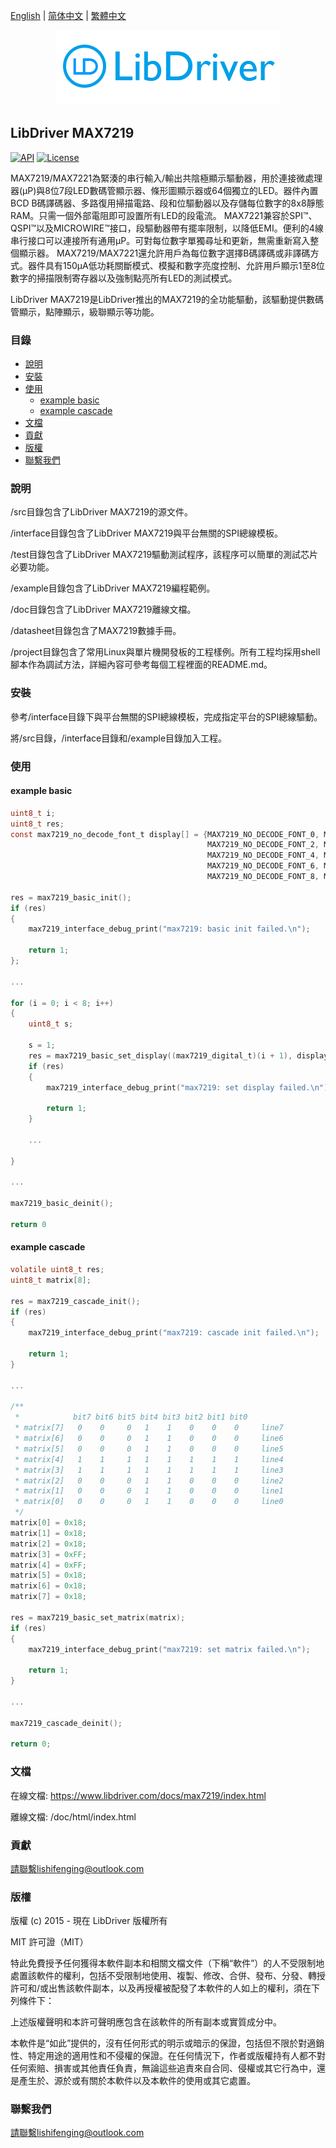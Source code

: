 [English](/README.md) | [ 简体中文](/README_zh-Hans.md) | [繁體中文](/README_zh-Hant.md)

<div align=center>
<img src="/doc/image/logo.png"/>
</div>

## LibDriver MAX7219

[![API](https://img.shields.io/badge/api-reference-blue)](https://www.libdriver.com/docs/max7219/index.html) [![License](https://img.shields.io/badge/license-MIT-brightgreen.svg)](/LICENSE)

MAX7219/MAX7221為緊湊的串行輸入/輸出共陰極顯示驅動器，用於連接微處理器(µP)與8位7段LED數碼管顯示器、條形圖顯示器或64個獨立的LED。器件內置BCD B碼譯碼器、多路復用掃描電路、段和位驅動器以及存儲每位數字的8x8靜態RAM。只需一個外部電阻即可設置所有LED的段電流。 MAX7221兼容於SPI™、QSPI™以及MICROWIRE™接口，段驅動器帶有擺率限制，以降低EMI。便利的4線串行接口可以連接所有通用µP。可對每位數字單獨尋址和更新，無需重新寫入整個顯示器。 MAX7219/MAX7221還允許用戶為每位數字選擇B碼譯碼或非譯碼方式。器件具有150µA低功耗關斷模式、模擬和數字亮度控制、允許用戶顯示1至8位數字的掃描限制寄存器以及強制點亮所有LED的測試模式。

LibDriver MAX7219是LibDriver推出的MAX7219的全功能驅動，該驅動提供數碼管顯示，點陣顯示，級聯顯示等功能。

### 目錄

  - [說明](#說明)
  - [安裝](#安裝)
  - [使用](#使用)
    - [example basic](#example-basic)
    - [example cascade](#example-cascade)
  - [文檔](#文檔)
  - [貢獻](#貢獻)
  - [版權](#版權)
  - [聯繫我們](#聯繫我們)

### 說明

/src目錄包含了LibDriver MAX7219的源文件。

/interface目錄包含了LibDriver MAX7219與平台無關的SPI總線模板。

/test目錄包含了LibDriver MAX7219驅動測試程序，該程序可以簡單的測試芯片必要功能。

/example目錄包含了LibDriver MAX7219編程範例。

/doc目錄包含了LibDriver MAX7219離線文檔。

/datasheet目錄包含了MAX7219數據手冊。

/project目錄包含了常用Linux與單片機開發板的工程樣例。所有工程均採用shell腳本作為調試方法，詳細內容可參考每個工程裡面的README.md。

### 安裝

參考/interface目錄下與平台無關的SPI總線模板，完成指定平台的SPI總線驅動。

將/src目錄，/interface目錄和/example目錄加入工程。

### 使用

#### example basic

```C
uint8_t i;
uint8_t res;
const max7219_no_decode_font_t display[] = {MAX7219_NO_DECODE_FONT_0, MAX7219_NO_DECODE_FONT_1,
                                            MAX7219_NO_DECODE_FONT_2, MAX7219_NO_DECODE_FONT_3,
                                            MAX7219_NO_DECODE_FONT_4, MAX7219_NO_DECODE_FONT_5,
                                            MAX7219_NO_DECODE_FONT_6, MAX7219_NO_DECODE_FONT_7,
                                            MAX7219_NO_DECODE_FONT_8, MAX7219_NO_DECODE_FONT_9

res = max7219_basic_init();
if (res)
{
    max7219_interface_debug_print("max7219: basic init failed.\n");

    return 1;
};

...                                            
                                            
for (i = 0; i < 8; i++)
{
    uint8_t s;

    s = 1;
    res = max7219_basic_set_display((max7219_digital_t)(i + 1), display[s]);
    if (res)
    {
        max7219_interface_debug_print("max7219: set display failed.\n");

        return 1;
    }
    
    ...
    
}
                                            
...                                            
                                            
max7219_basic_deinit();

return 0
```

#### example cascade

```C
volatile uint8_t res;
uint8_t matrix[8];

res = max7219_cascade_init();
if (res)
{
    max7219_interface_debug_print("max7219: cascade init failed.\n");

    return 1;
}

...
    
/**
 *            bit7 bit6 bit5 bit4 bit3 bit2 bit1 bit0
 * matrix[7]   0    0     0   1    1    0    0    0     line7
 * matrix[6]   0    0     0   1    1    0    0    0     line6
 * matrix[5]   0    0     0   1    1    0    0    0     line5
 * matrix[4]   1    1     1   1    1    1    1    1     line4
 * matrix[3]   1    1     1   1    1    1    1    1     line3
 * matrix[2]   0    0     0   1    1    0    0    0     line2
 * matrix[1]   0    0     0   1    1    0    0    0     line1
 * matrix[0]   0    0     0   1    1    0    0    0     line0
 */
matrix[0] = 0x18;
matrix[1] = 0x18;
matrix[2] = 0x18;
matrix[3] = 0xFF;
matrix[4] = 0xFF;
matrix[5] = 0x18;
matrix[6] = 0x18;
matrix[7] = 0x18;

res = max7219_basic_set_matrix(matrix);
if (res)
{
    max7219_interface_debug_print("max7219: set matrix failed.\n");

    return 1;
}

...

max7219_cascade_deinit();

return 0;
```

### 文檔

在線文檔: https://www.libdriver.com/docs/max7219/index.html

離線文檔: /doc/html/index.html

### 貢獻

請聯繫lishifenging@outlook.com

### 版權

版權 (c) 2015 - 現在 LibDriver 版權所有

MIT 許可證（MIT）

特此免費授予任何獲得本軟件副本和相關文檔文件（下稱“軟件”）的人不受限制地處置該軟件的權利，包括不受限制地使用、複製、修改、合併、發布、分發、轉授許可和/或出售該軟件副本，以及再授權被配發了本軟件的人如上的權利，須在下列條件下：

上述版權聲明和本許可聲明應包含在該軟件的所有副本或實質成分中。

本軟件是“如此”提供的，沒有任何形式的明示或暗示的保證，包括但不限於對適銷性、特定用途的適用性和不侵權的保證。在任何情況下，作者或版權持有人都不對任何索賠、損害或其他責任負責，無論這些追責來自合同、侵權或其它行為中，還是產生於、源於或有關於本軟件以及本軟件的使用或其它處置。

### 聯繫我們

請聯繫lishifenging@outlook.com